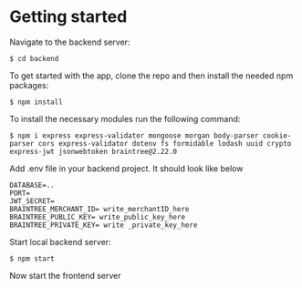 # Getting started

Navigate to the backend server:

```
$ cd backend
```

To get started with the app, clone the repo and
then install the needed npm packages:

```
$ npm install
```

To install the necessary modules run the following command:

```
$ npm i express express-validator mongoose morgan body-parser cookie-parser cors express-validator dotenv fs formidable lodash uuid crypto express-jwt jsonwebtoken braintree@2.22.0
```

Add .env file in your backend project. It should look like below

```
DATABASE=..
PORT=
JWT_SECRET=
BRAINTREE_MERCHANT_ID= write_merchantID_here
BRAINTREE_PUBLIC_KEY= write_public_key_here
BRAINTREE_PRIVATE_KEY= write _private_key_here
```

Start local backend server:

```
$ npm start 
```

Now start the frontend server